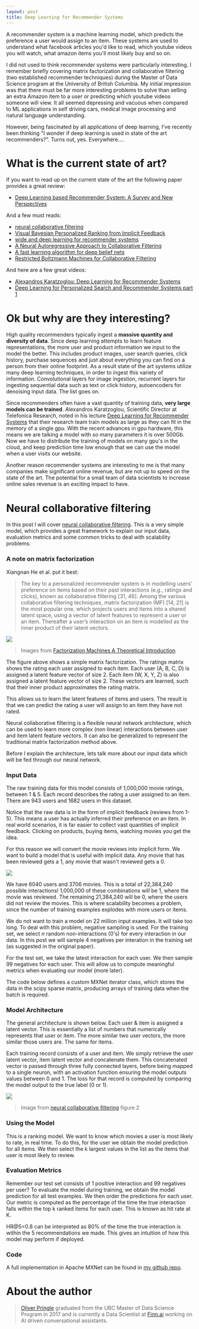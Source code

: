 ```yaml
---
layout: post
title: Deep Learning for Recommender Systems
---
```


A recommender system is a machine learning model, which predicts the preference a user would assign to an item.  These systems are used to understand what facebook articles you'd like to read, which youtube videos you will watch, what amazon items you'll most likely buy and so on.

I did not used to think recommender systems were particularly interesting.  I remember briefly covering matrix factorization and collaborative filtering (two established recommender techniques) during the Master of Data Science program at the University of British Columbia.  My initial impression was that there must be far more interesting problems to solve than selling an extra Amazon item to a user or predicting which youtube videos someone will view.  It all seemed depressing and vacuous when compared to ML applications in self driving cars, medical image processing and natural language understanding.

However, being fascinated by all applications of deep learning, I've recently been thinking "I wonder if deep learning is used in state of the art recommenders?".  Turns out, yes. Everywhere....

# What is the current state of art?

If you want to read up on the current state of the art the following paper provides a great review:
 
- [Deep Learning based Recommender System: A Survey and New Perspectives](https://arxiv.org/pdf/1707.07435.pdf)
 
And a few must reads:

- [neural collaborative filtering](https://www.comp.nus.edu.sg/~xiangnan/papers/ncf.pdf)
- [Visual Bayesian Personalized Ranking from Implicit Feedback](https://arxiv.org/pdf/1510.01784.pdf)
- [wide and deep learning for recommender systems](https://arxiv.org/pdf/1606.07792.pdf)
- [A Neural Autoregressive Approach to Collaborative Filtering](https://arxiv.org/pdf/1605.09477.pdf)
- [A fast learning algorithm for deep belief nets](https://www.cs.toronto.edu/~hinton/absps/fastnc.pdf)
- [Restricted Boltzmann Machines for Collaborative Filtering](https://www.cs.toronto.edu/~rsalakhu/papers/rbmcf.pdf)

And here are a few great videos:

- [Alexandros Karatzoglou: Deep Learning for Recommender Systems](https://www.youtube.com/watch?v=KZ7bcfYGuxw)
- [Deep Learning for Personalized Search and Recommender Systems part 1](https://www.youtube.com/watch?v=0DYQzZp68ok&t=4999s)

# Ok but why are they interesting?

High quality recommenders typically ingest a **massive quantity and diversity of data**.  Since deep learning attempts to learn feature representations, the more user and product information we input to the model the better. This includes product images, user search queries, click history, purchase sequences and just about everything you can find on a person from their online footprint. As a result state of the art systems utilize many deep learning techniques, in order to ingest this variety of information. Convolutional layers for image ingestion, recurrent layers for ingesting sequential data such as text or click history, autoencoders for denoising input data. The list goes on.  

Since recommenders often have a vast quantity of training data, **very large models can be trained**.  Alexandros Karatzoglou, Scientific Director at Telefonica Research, noted in his lecture [Deep Learning for Recommender Systems](https://www.youtube.com/watch?v=KZ7bcfYGuxw) that their research team train models as large as they can fit in the memory of a single gpu. With the recent advances in gpu hardware, this means we are talking a model with so many parameters it is over 500Gb. Now we have to distribute the training of models on many gpu's in the cloud, and keep prediction time low enough that we can use the model when a user visits our website.

Another reason recommender systems are interesting to me is that many companies make significant online revenue, but are not up to speed on the state of the art.  The potential for a small team of data scientists to increase online sales revenue is an exciting impact to have.

# Neural collaborative filtering

In this post I will cover [neural collaborative filtering](https://www.comp.nus.edu.sg/~xiangnan/papers/ncf.pdf). This is a very simple model, which provides a great framework to explain our input data, evaluation metrics and some common tricks to deal with scalability problems.

### A note on matrix factorization

Xiangnan He et al. put it best:

> The key to
a personalized recommender system is in modelling users’
preference on items based on their past interactions (e.g.,
ratings and clicks), known as collaborative filtering [31, 46].
Among the various collaborative filtering techniques, matrix
factorization (MF) [14, 21] is the most popular one, which
projects users and items into a shared latent space, using
a vector of latent features to represent a user or an item.
Thereafter a user’s interaction on an item is modelled as the
inner product of their latent vectors.

![](/images/mf.svg)
> Images from [Factorization Machines A Theoretical Introduction](http://jxieeducation.com/2016-06-26/Factorization-Machines-A-Theoretical-Introduction/)

The figure above shows a simple matrix factorization. The ratings matrix  shows the rating each user assigned to each item. Each user (A, B, C, D) is assigned a latent feature vector of size 2. Each item (W, X, Y, Z) is also assigned a latent feature vector of size 2. These vectors are learned, such that their inner product approximates the rating matrix.

This allows us to learn the latent features of items and users. The result is that we can predict the rating a user will assign to an item they have not rated.

Neural collaborative filtering is a flexible neural network architecture, which can be used to learn more complex (non linear) interactions between user and item latent feature vectors. It can also be generalized to represent the traditional matrix factorization method above.

Before I explain the architecture, lets talk more about our input data which will be fed through our neural network.

### Input Data

The raw training data for this model consists of 1,000,000 movie ratings, between 1 & 5. Each record describes the rating a user assigned to an item. There are 943 users and 1682  users in this dataset.

Notice that the raw data is in the form of implicit feedback (reviews from 1-5). This  means a user has actually inferred their preference on an item. In real world scenarios, it is far easier to collect vast quantities of implicit feedback. Clicking on products, buying items, watching movies you get the idea. 

For this reason we will convert the movie reviews into implicit form. We want to build a model that is useful with implicit data. Any movie that has been reviewed gets a 1, any movie that wasn't reviewed gets a 0. 

![](/images/raw_data.png)

We have 6040 users and 3706 movies. This is a total of 22,384,240 possible interactions! 1,000,000 of these combinations will be 1, where the movie was reviewed. The remaining 21,384,240 will be 0, where the users did not review the movies. This is where scalability becomes a problem, since the number of training examples explodes with more users or items.

We do not want to train a model on 22 million input examples. It will take too long. To deal with this problem, negative sampling is used. For the training set, we select *n* random non-interactions (0's) for every interaction in our data. In this post we will sample 4 negatives per interation in the training set (as suggested in the original paper).

For the test set, we take the latest interaction for each user. We then sample  99 negatives for each user. This will allow us to compute meaningful metrics when evaluating our model (more later).

The code below defines a custom MXNet iterator class, which stores the data in the scipy sparse matrix, producing arrays of training data when the batch is required.

### Model Architecture

The general architecture is shown below. Each user & item is assigned a latent vector. This is essentially a list of numbers that numerically represents that user or item. The more similar two user vectors, the more similar those users are. The same for items. 

Each training record consists of a user and item. We simply retrieve the user latent vector, item latent vector and concatenate them. This concatenated vector is passed through three fully connected layers, before being mapped to a single neuron, with an activation function ensuring the model outputs values between 0 and 1. The loss for that record is computed by comparing the model output to the true label (0 or 1).

![](/images/ncf.png)
> Image from [neural collaborative filtering](https://www.comp.nus.edu.sg/~xiangnan/papers/ncf.pdf) figure 2

### Using the Model

This is a ranking model. We want to know which movies a user is most likely to rate, in real time. To do this, for the user we obtain the model prediction for all items. We then select the k largest values in the list as the items that user is most likely to review.

### Evaluation Metrics

Remember our test set consists of 1 positive interaction and 99 negatives per user? To evaluate the model during training, we obtain the model prediction for all test examples. We then order the predictions for each user. Our metric is computed as the percentage of the time the true interaction falls within the top k ranked items for each user. This is known as hit rate at K.

HR@5=0.8 can be interpreted as 80% of the time the true interaction is within the 5 recommendations we made. This gives an intuition of how this model may perform if deployed.

### Code

A full implementation in Apache MXNet can be found in [my github repo](https://github.com/opringle/collaborative_filtering).

# About the author

>[Oliver Pringle](https://www.linkedin.com/in/oliverpringle/) graduated from the UBC Master of Data Science Program in 2017 and is currently a Data Scientist at [Finn.ai](http://finn.ai/) working on AI driven conversational assistants.

